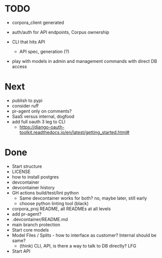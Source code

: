 # TODO

- corpora_client generated

- auth/auth for API endpoints, Corpus ownership
- CLI that hits API
  - API spec, generation (?)
- play with models in admin and management commands with direct DB access

# Next

- publish to pypi
- consider ruff
- pr-agent only on comments?
- SaaS versus internal, dogfood
- add full oauth 3 leg to CLI
  - https://django-oauth-toolkit.readthedocs.io/en/latest/getting_started.html#

# Done

- Start structure
- LICENSE
- how to install postgres
- devcontainer
- devcontainer history
- GH actions build/test/lint python
  - Same devcontainer works for both? no, maybe later, still early
  - choose python linting tool (black)
- corpora_proj README, all READMEs at all levels
- add pr-agent?
- .devcontainer/README.md
- main branch protection
- Start core models
- Model Files / Splits - how to interface as customer? Internal should be same?
  - (think) CLI, API, is there a way to talk to DB directly? LFG
- Start API
